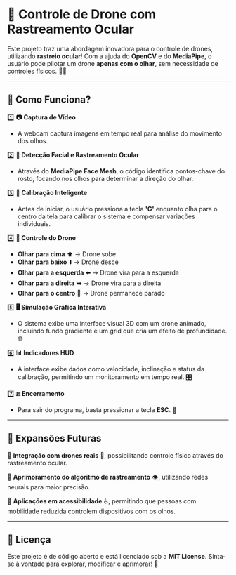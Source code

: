 # 🚁 Controle de Drone com Rastreamento Ocular

Este projeto traz uma abordagem inovadora para o controle de drones, utilizando **rastreio ocular**! Com a ajuda do **OpenCV** e do **MediaPipe**, o usuário pode pilotar um drone **apenas com o olhar**, sem necessidade de controles físicos. 👀✨

---

## 🎯 Como Funciona?

1️⃣ **📷 Captura de Vídeo**
   - A webcam captura imagens em tempo real para análise do movimento dos olhos.

2️⃣ **🤖 Detecção Facial e Rastreamento Ocular**
   - Através do **MediaPipe Face Mesh**, o código identifica pontos-chave do rosto, focando nos olhos para determinar a direção do olhar.

3️⃣ **🎯 Calibração Inteligente**
   - Antes de iniciar, o usuário pressiona a tecla **'G'** enquanto olha para o centro da tela para calibrar o sistema e compensar variações individuais.

4️⃣ **🚀 Controle do Drone**
   - **Olhar para cima** ⬆️ → Drone sobe
   - **Olhar para baixo** ⬇️ → Drone desce
   - **Olhar para a esquerda** ⬅️ → Drone vira para a esquerda
   - **Olhar para a direita** ➡️ → Drone vira para a direita
   - **Olhar para o centro** 🔵 → Drone permanece parado

5️⃣ **🖥️ Simulação Gráfica Interativa**
   - O sistema exibe uma interface visual 3D com um drone animado, incluindo fundo gradiente e um grid que cria um efeito de profundidade. 🌐

6️⃣ **📊 Indicadores HUD**
   - A interface exibe dados como velocidade, inclinação e status da calibração, permitindo um monitoramento em tempo real. 🎛️

7️⃣ **🔚 Encerramento**
   - Para sair do programa, basta pressionar a tecla **ESC**. 🏁

---

## 🚀 Expansões Futuras

🔹 **Integração com drones reais** 🚁, possibilitando controle físico através do rastreamento ocular.

🔹 **Aprimoramento do algoritmo de rastreamento** 👁️, utilizando redes neurais para maior precisão.

🔹 **Aplicações em acessibilidade** ♿, permitindo que pessoas com mobilidade reduzida controlem dispositivos com os olhos.

---

## 📜 Licença
Este projeto é de código aberto e está licenciado sob a **MIT License**. Sinta-se à vontade para explorar, modificar e aprimorar! 🎉

